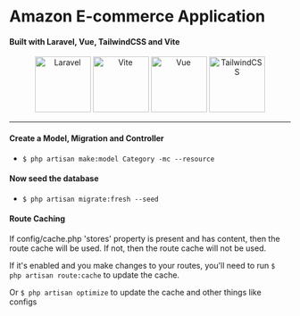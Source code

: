 # Amazon E-commerce Application

#### Built with Laravel, Vue, TailwindCSS and Vite

<p align="center">
  <img src="https://laravel.com/img/logomark.min.svg" alt="Laravel" width="100">
  <img src="https://vitejs.dev/logo.svg" alt="Vite" width="100">
  <img src="https://vuejs.org/logo.svg" alt="Vue" width="100">
  <img src="https://upload.wikimedia.org/wikipedia/commons/d/d5/Tailwind_CSS_Logo.svg" alt="TailwindCSS" width="100">
</p>

<hr />

#### Create a Model, Migration and Controller

-   `$ php artisan make:model Category -mc --resource`

#### Now seed the database

-   `$ php artisan migrate:fresh --seed`

#### Route Caching

If config/cache.php 'stores' property is present and has content, then the route cache will be used. If not, then the route cache will not be used.

If it's enabled and you make changes to your routes, you'll need to run `$ php artisan route:cache` to update the cache.

Or `$ php artisan optimize` to update the cache and other things like configs
